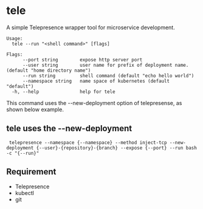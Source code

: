 # tele
A simple Telepresence wrapper tool for microservice development.

```
Usage:
  tele --run "<shell command>" [flags]

Flags:
      --port string        expose http server port
      --user string        user name for prefix of deployment name. (default "home directory name")
      --run string         shell command (default "echo hello world")
      --namespace string   name space of kubernetes (default "default")
  -h, --help               help for tele
```

This command uses the --new-deployment option of telepresense, as shown below example.

## tele uses the --new-deployment

```
 telepresence --namespace {--namespace} --method inject-tcp --new-deployment {--user}-{repository}-{branch} --expose {--port} --run bash -c "{--run}"
```



## Requirement

* Telepresence
* kubectl
* git
